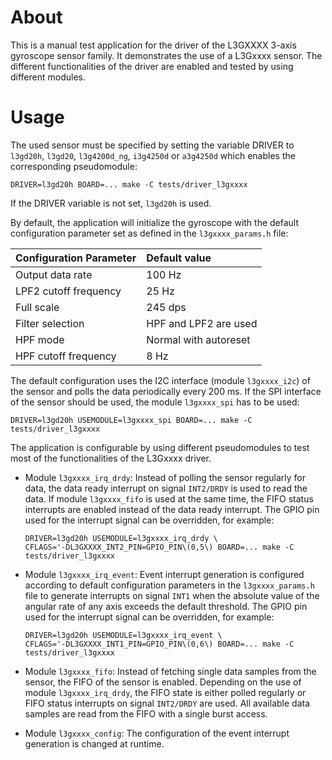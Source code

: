# About

This is a manual test application for the driver of the L3GXXXX 3-axis
gyroscope sensor family. It demonstrates the use of a L3Gxxxx sensor.
The different functionalities of the driver are enabled and tested by
using different modules.

# Usage

The used sensor must be specified by setting the variable DRIVER to
`l3gd20h`, `l3gd20`, `l3g4200d_ng`, `i3g4250d` or `a3g4250d` which enables
the corresponding pseudomodule:
```
DRIVER=l3gd20h BOARD=... make -C tests/driver_l3gxxxx
```
If the DRIVER variable is not set, `l3gd20h` is used.

By default, the application will initialize the gyroscope with the default
configuration parameter set as defined in the `l3gxxxx_params.h` file:

Configuration Parameter     | Default value
:---------------------------|:----------------------
Output data rate            | 100 Hz
LPF2 cutoff frequency       | 25 Hz
Full scale                  | 245 dps
Filter selection            | HPF and LPF2 are used
HPF mode                    | Normal with autoreset
HPF cutoff frequency        | 8 Hz

The default configuration uses the I2C interface (module `l3gxxxx_i2c`)
of the sensor and polls the data periodically every 200 ms. If the SPI
interface of the sensor should be used, the module `l3gxxxx_spi` has to
be used:
```
DRIVER=l3gd20h USEMODULE=l3gxxxx_spi BOARD=... make -C tests/driver_l3gxxxx
```

The application is configurable by using different pseudomodules to test
most of the functionalities of the L3Gxxxx driver.

- Module `l3gxxxx_irq_drdy`:
  Instead of polling the sensor regularly for data, the data ready interrupt
  on signal `INT2/DRDY` is used to read the data. If module `l3gxxxx_fifo`
  is used at the same time, the FIFO status interrupts are enabled instead
  of the data ready interrupt. The GPIO pin used for the interrupt signal
  can be overridden, for example:

    ```
    DRIVER=l3gd20h USEMODULE=l3gxxxx_irq_drdy \
    CFLAGS='-DL3GXXXX_INT2_PIN=GPIO_PIN\(0,5\) BOARD=... make -C tests/driver_l3gxxxx
    ```

- Module `l3gxxxx_irq_event`:
  Event interrupt generation is configured according to default
  configuration parameters in the `l3gxxxx_params.h` file to generate
  interrupts on signal `INT1` when the absolute value of the angular rate
  of any axis exceeds the default threshold. The GPIO pin used for the
  interrupt signal can be overridden, for example:

    ```
    DRIVER=l3gd20h USEMODULE=l3gxxxx_irq_event \
    CFLAGS='-DL3GXXXX_INT1_PIN=GPIO_PIN\(0,6\) BOARD=... make -C tests/driver_l3gxxxx
    ```

- Module `l3gxxxx_fifo`:
  Instead of fetching single data samples from the sensor, the FIFO of
  the sensor is enabled. Depending on the use of module `l3gxxxx_irq_drdy`,
  the FIFO state is either polled regularly or FIFO status interrupts on
  signal `INT2/DRDY` are used. All available data samples are read from
  the FIFO with a single burst access.

- Module `l3gxxxx_config`:
  The configuration of the event interrupt generation is changed at
  runtime.
